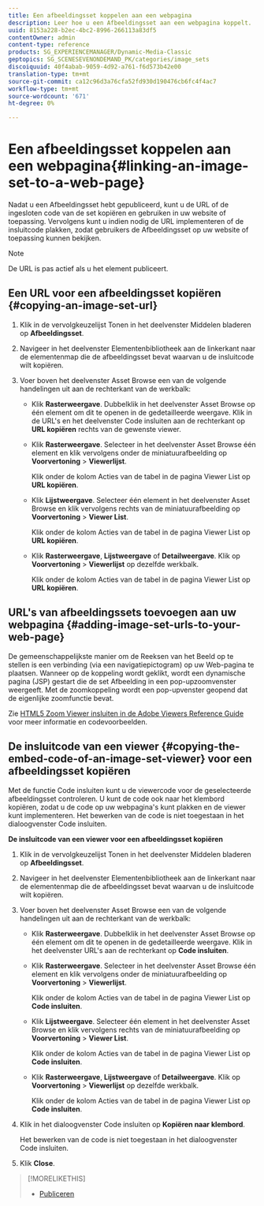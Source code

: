 ```yaml
---
title: Een afbeeldingsset koppelen aan een webpagina
description: Leer hoe u een Afbeeldingsset aan een webpagina koppelt.
uuid: 8153a228-b2ec-4bc2-8996-266113a83df5
contentOwner: admin
content-type: reference
products: SG_EXPERIENCEMANAGER/Dynamic-Media-Classic
geptopics: SG_SCENESEVENONDEMAND_PK/categories/image_sets
discoiquuid: 40f4abab-9059-4d92-a761-f6d573b42e00
translation-type: tm+mt
source-git-commit: ca12c96d3a76cfa52fd930d190476cb6fc4f4ac7
workflow-type: tm+mt
source-wordcount: '671'
ht-degree: 0%

---
```



# Een afbeeldingsset koppelen aan een webpagina{#linking-an-image-set-to-a-web-page}

Nadat u een Afbeeldingsset hebt gepubliceerd, kunt u de URL of de ingesloten code van de set kopiëren en gebruiken in uw website of toepassing. Vervolgens kunt u indien nodig de URL implementeren of de insluitcode plakken, zodat gebruikers de Afbeeldingsset op uw website of toepassing kunnen bekijken.

>[!NOTE]
>
>De URL is pas actief als u het element publiceert.

## Een URL voor een afbeeldingsset kopiëren {#copying-an-image-set-url}

1. Klik in de vervolgkeuzelijst Tonen in het deelvenster Middelen bladeren op **Afbeeldingsset**.
1. Navigeer in het deelvenster Elementenbibliotheek aan de linkerkant naar de elementenmap die de afbeeldingsset bevat waarvan u de insluitcode wilt kopiëren.
1. Voer boven het deelvenster Asset Browse een van de volgende handelingen uit aan de rechterkant van de werkbalk:

   * Klik **Rasterweergave**. Dubbelklik in het deelvenster Asset Browse op één element om dit te openen in de gedetailleerde weergave. Klik in de URL&#39;s en het deelvenster Code insluiten aan de rechterkant op **URL kopiëren** rechts van de gewenste viewer.
   * Klik **Rasterweergave**. Selecteer in het deelvenster Asset Browse één element en klik vervolgens onder de miniatuurafbeelding op **Voorvertoning** > **Viewerlijst**.

      Klik onder de kolom Acties van de tabel in de pagina Viewer List op **URL kopiëren**.

   * Klik **Lijstweergave**. Selecteer één element in het deelvenster Asset Browse en klik vervolgens rechts van de miniatuurafbeelding op **Voorvertoning** > **Viewer List**.

      Klik onder de kolom Acties van de tabel in de pagina Viewer List op **URL kopiëren**.

   * Klik **Rasterweergave**, **Lijstweergave** of **Detailweergave**. Klik op **Voorvertoning** > **Viewerlijst** op dezelfde werkbalk.

      Klik onder de kolom Acties van de tabel in de pagina Viewer List op **URL kopiëren**.

## URL&#39;s van afbeeldingssets toevoegen aan uw webpagina {#adding-image-set-urls-to-your-web-page}

De gemeenschappelijkste manier om de Reeksen van het Beeld op te stellen is een verbinding (via een navigatiepictogram) op uw Web-pagina te plaatsen. Wanneer op de koppeling wordt geklikt, wordt een dynamische pagina (JSP) gestart die de set Afbeelding in een pop-upzoomvenster weergeeft. Met de zoomkoppeling wordt een pop-upvenster geopend dat de eigenlijke zoomfunctie bevat.

Zie [HTML5 Zoom Viewer insluiten in de Adobe Viewers Reference Guide](https://docs.adobe.com/content/help/en/dynamic-media-developer-resources/library/viewers-aem-assets-dmc/zoom/c-html5-20-zoom-viewer-about.html) voor meer informatie en codevoorbeelden.

## De insluitcode van een viewer {#copying-the-embed-code-of-an-image-set-viewer} voor een afbeeldingsset kopiëren

Met de functie Code insluiten kunt u de viewercode voor de geselecteerde afbeeldingsset controleren. U kunt de code ook naar het klembord kopiëren, zodat u de code op uw webpagina&#39;s kunt plakken en de viewer kunt implementeren. Het bewerken van de code is niet toegestaan in het dialoogvenster Code insluiten.

**De insluitcode van een viewer voor een afbeeldingsset kopiëren**

1. Klik in de vervolgkeuzelijst Tonen in het deelvenster Middelen bladeren op **Afbeeldingsset**.
1. Navigeer in het deelvenster Elementenbibliotheek aan de linkerkant naar de elementenmap die de afbeeldingsset bevat waarvan u de insluitcode wilt kopiëren.
1. Voer boven het deelvenster Asset Browse een van de volgende handelingen uit aan de rechterkant van de werkbalk:

   * Klik **Rasterweergave**. Dubbelklik in het deelvenster Asset Browse op één element om dit te openen in de gedetailleerde weergave. Klik in het deelvenster URL&#39;s aan de rechterkant op **Code insluiten**.
   * Klik **Rasterweergave**. Selecteer in het deelvenster Asset Browse één element en klik vervolgens onder de miniatuurafbeelding op **Voorvertoning** > **Viewerlijst**.

      Klik onder de kolom Acties van de tabel in de pagina Viewer List op **Code insluiten**.

   * Klik **Lijstweergave**. Selecteer één element in het deelvenster Asset Browse en klik vervolgens rechts van de miniatuurafbeelding op **Voorvertoning** > **Viewer List**.

      Klik onder de kolom Acties van de tabel in de pagina Viewer List op **Code insluiten**.

   * Klik **Rasterweergave**, **Lijstweergave** of **Detailweergave**. Klik op **Voorvertoning** > **Viewerlijst** op dezelfde werkbalk.

      Klik onder de kolom Acties van de tabel in de pagina Viewer List op **Code insluiten**.

1. Klik in het dialoogvenster Code insluiten op **Kopiëren naar klembord**.

   Het bewerken van de code is niet toegestaan in het dialoogvenster Code insluiten.

1. Klik **Close**.

>[!MORELIKETHIS]
>
>* [Publiceren](publishing-files.md#publishing_files)


